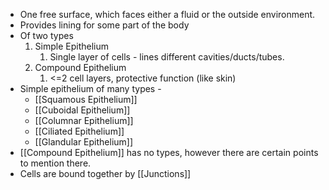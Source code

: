 
-  One free surface, which faces either a fluid or the outside environment.
-  Provides lining for some part of the body
-  Of two types
	1. Simple Epithelium
		1.  Single layer of cells - lines different cavities/ducts/tubes.
	2. Compound Epithelium
		1. <=2 cell layers, protective function (like skin)
- Simple epithelium of many types - 
	-  [[Squamous Epithelium]]
	- [[Cuboidal Epithelium]]
	- [[Columnar Epithelium]]
	- [[Ciliated Epithelium]]
	- [[Glandular Epithelium]]
- [[Compound Epithelium]] has no types, however there are certain points to mention there.
- Cells are bound together by [[Junctions]]

